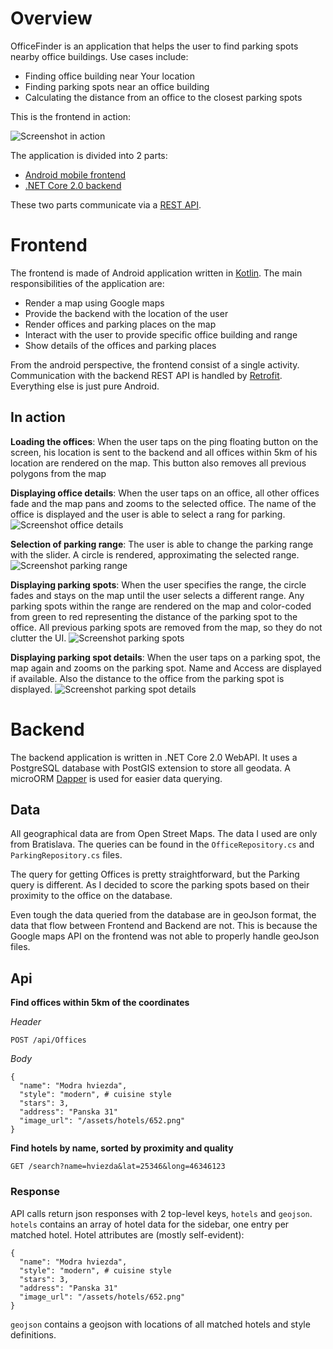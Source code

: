 # Overview

OfficeFinder is an application that helps the user to find parking spots nearby office buildings. Use cases include:
- Finding office building near Your location
- Finding parking spots near an office building
- Calculating the distance from an office to the closest parking spots

This is the frontend in action:

![Screenshot in action](screenshots/in_action.png)

The application is divided into 2 parts:
- [Android mobile frontend](#frontend)
- [.NET Core 2.0 backend](#backend)

These two parts communicate via a [REST API](#api).

# Frontend

The frontend is made of Android application written in [Kotlin](https://kotlinlang.org/). The main responsibilities of the application are:
- Render a map using Google maps
- Provide the backend with the location of the user
- Render offices and parking places on the map
- Interact with the user to provide specific office building and range
- Show details of the offices and parking places

From the android perspective, the frontend consist of a single activity. Communication with the backend REST API is handled by [Retrofit](http://square.github.io/retrofit/). Everything else is just pure Android.

## In action

**Loading the offices**: When the user taps on the ping floating button on the screen, his location is sent to the backend and all offices within 5km of his location are rendered on the map. This button also removes all previous polygons from the map

**Displaying office details**: When the user taps on an office, all other offices fade and the map pans and zooms to the selected office. The name of the office is displayed and the user is able to select a rang for parking.
![Screenshot office details](screenshots/office_details.png)

**Selection of parking range**: The user is able to change the parking range with the slider. A circle is rendered, approximating the selected range.
![Screenshot parking range](screenshots/range_selection.png)

**Displaying parking spots**: When the user specifies the range, the circle fades and stays on the map until the user selects a different range. Any parking spots within the range are rendered on the map and color-coded from green to red representing the distance of the parking spot to the office. All previous parking spots are removed from the map, so they do not clutter the UI.
![Screenshot parking spots](screenshots/parking_spots.png)

**Displaying parking spot details**: When the user taps on a parking spot, the map again and zooms on the parking spot. Name and Access are displayed if available. Also the distance to the office from the parking spot is displayed.
![Screenshot parking spot details](screenshots/parking_spot_detail.png)

# Backend

The backend application is written in .NET Core 2.0 WebAPI. It uses a PostgreSQL database with PostGIS extension to store all geodata. A microORM [Dapper](https://github.com/StackExchange/Dapper) is used for easier data querying.

## Data

All geographical data are from Open Street Maps. The data I used are only from Bratislava. The queries can be found in the `OfficeRepository.cs` and `ParkingRepository.cs` files.

The query for getting Offices is pretty straightforward, but the Parking query is different. As I decided to score the parking spots based on their proximity to the office on the database.

Even tough the data queried from the database are in geoJson format, the data that flow between Frontend and Backend are not. This is because the Google maps API on the frontend was not able to properly handle geoJson files.

## Api

**Find offices within 5km of the coordinates**

*Header*

`POST /api/Offices`

*Body*

```
{
  "name": "Modra hviezda",
  "style": "modern", # cuisine style
  "stars": 3,
  "address": "Panska 31"
  "image_url": "/assets/hotels/652.png"
}
```

**Find hotels by name, sorted by proximity and quality**

`GET /search?name=hviezda&lat=25346&long=46346123`

### Response

API calls return json responses with 2 top-level keys, `hotels` and `geojson`. `hotels` contains an array of hotel data for the sidebar, one entry per matched hotel. Hotel attributes are (mostly self-evident):
```
{
  "name": "Modra hviezda",
  "style": "modern", # cuisine style
  "stars": 3,
  "address": "Panska 31"
  "image_url": "/assets/hotels/652.png"
}
```
`geojson` contains a geojson with locations of all matched hotels and style definitions.
